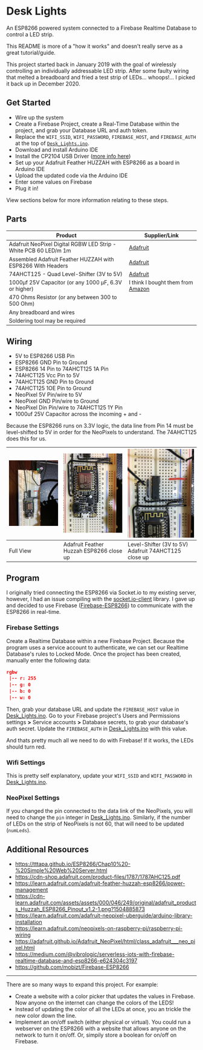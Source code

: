 # Desk Lights

An ESP8266 powered system connected to a Firebase Realtime Database to control a LED strip.

This README is more of a "how it works" and doesn't really serve as a great tutorial/guide.

This project started back in January 2019 with the goal of wirelessly controlling an individually addressable LED strip. After some faulty wiring that melted a breadboard and fried a test strip of LEDs... whoops!... I picked it back up in December 2020.

## Get Started

- Wire up the system
- Create a Firebase Project, create a Real-Time Database within the project, and grab your Database URL and auth token.
- Replace the `WIFI_SSID`, `WIFI_PASSWORD`, `FIREBASE_HOST`, and `FIREBASE_AUTH` at the top of [`Desk_Lights.ino`](Desk_Lights/Desk_Lights.ino).
- Download and install Arduino IDE
- Install the CP2104 USB Driver ([more info here](https://learn.adafruit.com/adafruit-feather-huzzah-esp8266/using-arduino-ide))
- Set up your Adafruit Feather HUZZAH with ESP8266 as a board in Arduino IDE
- Upload the updated code via the Arduino IDE
- Enter some values on Firebase
- Plug it in!

View sections below for more information relating to these steps.

## Parts

| Product | Supplier/Link |
|-|-|
| Adafruit NeoPixel Digital RGBW LED Strip - White PCB 60 LED/m 1m | [Adafruit](https://www.adafruit.com/product/2842?length=1) |
| Assembled Adafruit Feather HUZZAH with ESP8266 With Headers | [Adafruit](https://www.adafruit.com/product/3046) |
| 74AHCT125 - Quad Level-Shifter (3V to 5V) | [Adafruit](https://www.adafruit.com/product/1787) |
| 1000µf 25V Capacitor (or any 1000 µF, 6.3V or higher) | I think I bought them from [Amazon](https://www.amazon.com/McIgIcM-1000uf-capacitor-Aluminum-electrolytic/dp/B06WGPNM19) |
| 470 Ohms Resistor (or any between 300 to 500 Ohm) |  |
| Any breadboard and wires |  |
| Soldering tool may be required |  |

## Wiring

- 5V to ESP8266 USB Pin
- ESP8266 GND Pin to Ground
- ESP8266 14 Pin to 74AHCT125 1A Pin
- 74AHCT125 Vcc Pin to 5V
- 74AHCT125 GND Pin to Ground
- 74AHCT125 1OE Pin to Ground
- NeoPixel 5V Pin/wire to 5V
- NeoPixel GND Pin/wire to Ground
- NeoPixel Din Pin/wire to 74AHCT125 1Y Pin
- 1000uf 25V Capacitor across the incoming + and -

Because the ESP8266 runs on 3.3V logic, the data line from Pin 14 must be level-shifted to 5V in order for the NeoPixels to understand. The 74AHCT125 does this for us.

| ![Wiring Full View.JPG](Wiring%20-%20Full%20View.JPG) | ![Wiring - Adafruit Feather Huzzah ESP8266 close up.JPG](Wiring%20-%20Adafruit%20Feather%20Huzzah%20ESP8266%20close%20up.JPG) | ![Wiring - Level-Shifter (3V to 5V) Adafruit 74AHCT125 close up](Wiring%20-%20Level-Shifter%20(3V%20to%205V)%20Adafruit%2074AHCT125%20close%20up.JPG) |
|-|-|-|
| Full View | Adafruit Feather Huzzah ESP8266 close up | Level-Shifter (3V to 5V) Adafruit 74AHCT125 close up |

## Program

I originally tried connecting the ESP8266 via Socket.io to my existing server, however, I had an issue compiling with the [socket.io-client](https://github.com/timum-viw/socket.io-client) library. I gave up and decided to use Firebase ([Firebase-ESP8266](https://github.com/mobizt/Firebase-ESP8266)) to communicate with the ESP8266 in real-time.


### Firebase Settings
Create a Realtime Database within a new Firebase Project. Because the program uses a service account to authenticate, we can set our Realtime Database's rules to Locked Mode. Once the project has been created, manually enter the following data:

``` JSON
rgbw
 |-- r: 255
 |-- g: 0
 |-- b: 0
 |-- w: 0
```

Then, grab your database URL and update the `FIREBASE_HOST` value in [Desk_Lights.ino](Desk_Lights/Desk_Lights.ino).
Go to your Firebase project's Users and Permissions settings **>** Service accounts **>** Database secrets, to grab your database's auth secret. Update the `FIREBASE_AUTH` in [Desk_Lights.ino](Desk_Lights/Desk_Lights.ino) with this value.

And thats pretty much all we need to do with Firebase! If it works, the LEDs should turn red.

### Wifi Settings

This is pretty self explanatory, update your `WIFI_SSID` and `WIFI_PASSWORD` in [Desk_Lights.ino](Desk_Lights/Desk_Lights.ino).

### NeoPixel Settings

If you changed the pin connected to the data link of the NeoPixels, you will need to change the `pin` integer in [Desk_Lights.ino](Desk_Lights/Desk_Lights.ino). Similarly, if the number of LEDs on the strip of NeoPixels is not 60, that will need to be updated (`numLeds`).

## Additional Resources

- https://tttapa.github.io/ESP8266/Chap10%20-%20Simple%20Web%20Server.html
- https://cdn-shop.adafruit.com/product-files/1787/1787AHC125.pdf
- https://learn.adafruit.com/adafruit-feather-huzzah-esp8266/power-management
- https://cdn-learn.adafruit.com/assets/assets/000/046/249/original/adafruit_products_Huzzah_ESP8266_Pinout_v1.2-1.png?1504885873
- https://learn.adafruit.com/adafruit-neopixel-uberguide/arduino-library-installation
- https://learn.adafruit.com/neopixels-on-raspberry-pi/raspberry-pi-wiring
- https://adafruit.github.io/Adafruit_NeoPixel/html/class_adafruit___neo_pixel.html
- https://medium.com/@vibrologic/serverless-iots-with-firebase-realtime-database-and-esp8266-e624304c3197
- https://github.com/mobizt/Firebase-ESP8266

--------------

There are so many ways to expand this project. For example:

- Create a website with a color picker that updates the values in Firebase. Now anyone on the internet can change the colors of the LEDS!
- Instead of updating the color of all the LEDs at once, you an trickle the new color down the line.
- Implement an on/off switch (either physical or virtual). You could run a webserver on the ESP8266 with a website that allows anyone on the network to turn it on/off. Or, simpily store a boolean for on/off on Firebase.
